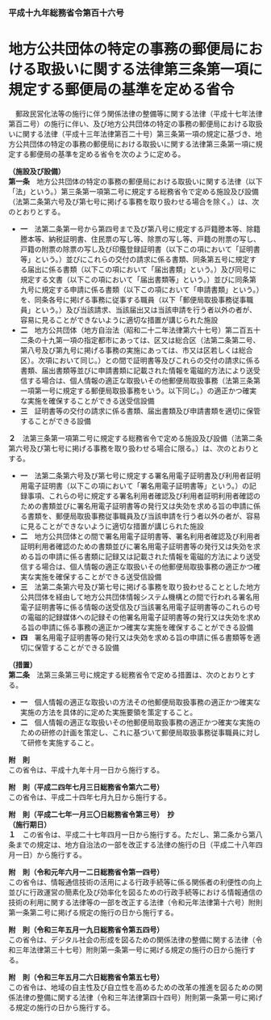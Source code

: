 ### 平成十九年総務省令第百十六号  
# 地方公共団体の特定の事務の郵便局における取扱いに関する法律第三条第一項に規定する郵便局の基準を定める省令  
　郵政民営化法等の施行に伴う関係法律の整備等に関する法律（平成十七年法律第百二号）の施行に伴い、及び地方公共団体の特定の事務の郵便局における取扱いに関する法律（平成十三年法律第百二十号）第三条第一項の規定に基づき、地方公共団体の特定の事務の郵便局における取扱いに関する法律第三条第一項に規定する郵便局の基準を定める省令を次のように定める。  
  
**（施設及び設備）**  
**第一条**　地方公共団体の特定の事務の郵便局における取扱いに関する法律（以下「法」という。）第三条第一項第二号に規定する総務省令で定める施設及び設備（法第二条第六号及び第七号に掲げる事務を取り扱わせる場合を除く。）は、次のとおりとする。  
* **一**　法第二条第一号から第四号まで及び第八号に規定する戸籍謄本等、除籍謄本等、納税証明書、住民票の写し等、除票の写し等、戸籍の附票の写し、戸籍の附票の除票の写し及び印鑑登録証明書（以下この項において「証明書等」という。）並びにこれらの交付の請求に係る書類、同条第五号に規定する届出に係る書類（以下この項において「届出書類」という。）及び同号に規定する文書（以下この項において「届出書類等」という。）並びに同条第九号に規定する申請に係る書類（以下この項において「申請書類」という。）を、同条各号に掲げる事務に従事する職員（以下「郵便局取扱事務従事職員」という。）及び当該請求、当該届出又は当該申請を行う者以外の者が、容易に見ることができないように適切な措置が講じられた施設  
* **二**　地方公共団体（地方自治法（昭和二十二年法律第六十七号）第二百五十二条の十九第一項の指定都市にあっては、区又は総合区（法第二条第二号、第八号及び第九号に掲げる事務の実施にあっては、市又は区若しくは総合区）。次項において同じ。）との間で証明書等及びこれらの交付の請求に係る書類、届出書類等並びに申請書類に記載された情報を電磁的方法により送受信する場合は、個人情報の適正な取扱いその他郵便局取扱事務（法第三条第一項第一号に規定する郵便局取扱事務をいう。以下同じ。）の適正かつ確実な実施を確保することができる送受信設備  
* **三**　証明書等の交付の請求に係る書類、届出書類及び申請書類を適切に保管することができる設備  
  
**２**　法第三条第一項第二号に規定する総務省令で定める施設及び設備（法第二条第六号及び第七号に掲げる事務を取り扱わせる場合に限る。）は、次のとおりとする。  
* **一**　法第二条第六号及び第七号に規定する署名用電子証明書及び利用者証明用電子証明書（以下この項において「署名用電子証明書等」という。）の記録事項、これらの号に規定する署名利用者確認及び利用者証明利用者確認のための書類並びに署名用電子証明書等の発行又は失効を求める旨の申請に係る書類を、郵便局取扱事務従事職員及び当該申請を行う者以外の者が、容易に見ることができないように適切な措置が講じられた施設  
* **二**　地方公共団体との間で署名用電子証明書等、署名利用者確認及び利用者証明利用者確認のための書類並びに署名用電子証明書等の発行又は失効を求める旨の申請に係る書類に記録又は記載された情報を電磁的方法により送受信する場合は、個人情報の適正な取扱いその他郵便局取扱事務の適正かつ確実な実施を確保することができる送受信設備  
* **三**　法第二条第六号及び第七号に掲げる事務を取り扱わせることとした地方公共団体を経由して地方公共団体情報システム機構との間で行われる署名用電子証明書等に係る情報の送受信及び当該署名用電子証明書等のこれらの号の電磁的記録媒体への記録その他署名用電子証明書等の発行又は失効を求める旨の申請に係る事務の適正かつ確実な実施を確保することができる設備  
* **四**　署名用電子証明書等の発行又は失効を求める旨の申請に係る書類等を適切に保管することができる設備  
  
**（措置）**  
**第二条**　法第三条第三号に規定する総務省令で定める措置は、次のとおりとする。  
* **一**　個人情報の適正な取扱いの方法その他郵便局取扱事務の適正かつ確実な実施の方法を具体的に定めた実施要領を策定すること。  
* **二**　個人情報の適正な取扱いその他郵便局取扱事務の適正かつ確実な実施のための研修の計画を策定し、これに基づいて郵便局取扱事務従事職員に対して研修を実施すること。  
  
**附　則**  
この省令は、平成十九年十月一日から施行する。  
  
**附　則（平成二四年七月三日総務省令第六二号）**  
この省令は、平成二十四年七月九日から施行する。  
  
**附　則（平成二七年一月三〇日総務省令第三号）　抄**  
**（施行期日）**  
**１**　この省令は、平成二十七年四月一日から施行する。ただし、第二条から第八条までの規定は、地方自治法の一部を改正する法律の施行の日（平成二十八年四月一日）から施行する。  
  
**附　則（令和元年六月一二日総務省令第一四号）**  
この省令は、情報通信技術の活用による行政手続等に係る関係者の利便性の向上並びに行政運営の簡素化及び効率化を図るための行政手続等における情報通信の技術の利用に関する法律等の一部を改正する法律（令和元年法律第十六号）附則第一条第二号に掲げる規定の施行の日から施行する。  
  
**附　則（令和三年五月一九日総務省令第五四号）**  
この省令は、デジタル社会の形成を図るための関係法律の整備に関する法律（令和三年法律第三十七号）附則第一条第一号に掲げる規定の施行の日から施行する。  
  
**附　則（令和三年五月二六日総務省令第五七号）**  
この省令は、地域の自主性及び自立性を高めるための改革の推進を図るための関係法律の整備に関する法律（令和三年法律第四十四号）附則第一条第一号に掲げる規定の施行の日から施行する。  
  
